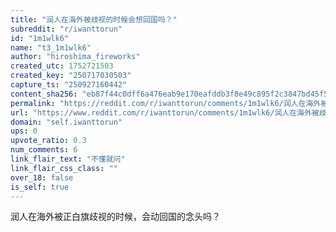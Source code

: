 ```yaml
---
title: "润人在海外被歧视的时候会想回国吗？"
subreddit: "r/iwanttorun"
id: "1m1wlk6"
name: "t3_1m1wlk6"
author: "hiroshima_fireworks"
created_utc: 1752721503
created_key: "250717030503"
capture_ts: "250927160442"
content_sha256: "eb87f44c0dff6a476eab9e170eafddb3f8e49c895f2c3847bd45f56df5160370"
permalink: "https://reddit.com/r/iwanttorun/comments/1m1wlk6/润人在海外被歧视的时候会想回国吗/"
url: "https://www.reddit.com/r/iwanttorun/comments/1m1wlk6/润人在海外被歧视的时候会想回国吗/"
domain: "self.iwanttorun"
ups: 0
upvote_ratio: 0.3
num_comments: 6
link_flair_text: "不懂就问"
link_flair_css_class: ""
over_18: false
is_self: true
---
```


润人在海外被正白旗歧视的时候，会动回国的念头吗？
